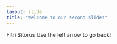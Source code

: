 ```yaml
---
layout: slide
title: "Welcome to our second slide!"
---
```

Fitri Sitorus
Use the left arrow to go back!
